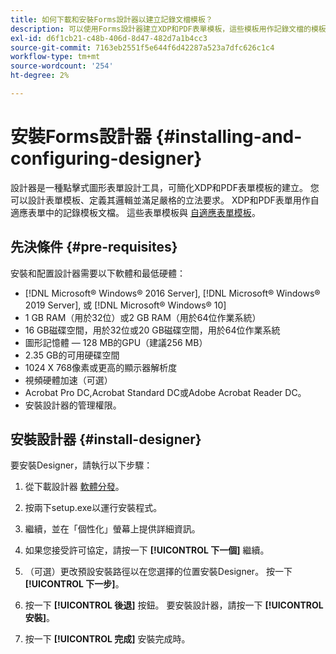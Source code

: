 ```yaml
---
title: 如何下載和安裝Forms設計器以建立記錄文檔模板？
description: 可以使用Forms設計器建立XDP和PDF表單模板，這些模板用作記錄文檔的模板。 設計器可用於 [!DNL AEM Forms] 許可證。
exl-id: d6f1cb21-c48b-406d-8d47-482d7a1b4cc3
source-git-commit: 7163eb2551f5e644f6d42287a523a7dfc626c1c4
workflow-type: tm+mt
source-wordcount: '254'
ht-degree: 2%

---
```


# 安裝Forms設計器 {#installing-and-configuring-designer}

設計器是一種點擊式圖形表單設計工具，可簡化XDP和PDF表單模板的建立。 您可以設計表單模板、定義其邏輯並滿足嚴格的立法要求。 XDP和PDF表單用作自適應表單中的記錄模板文檔。 這些表單模板與 [自適應表單模板](template-editor.md)。

## 先決條件 {#pre-requisites}

安裝和配置設計器需要以下軟體和最低硬體：

* [!DNL Microsoft® Windows® 2016 Server], [!DNL Microsoft® Windows® 2019 Server], 或 [!DNL Microsoft® Windows® 10]
* 1 GB RAM（用於32位）或2 GB RAM（用於64位作業系統）
* 16 GB磁碟空間，用於32位或20 GB磁碟空間，用於64位作業系統
* 圖形記憶體 — 128 MB的GPU（建議256 MB）
* 2.35 GB的可用硬碟空間
* 1024 X 768像素或更高的顯示器解析度
* 視頻硬體加速（可選）
* Acrobat Pro DC,Acrobat Standard DC或Adobe Acrobat Reader DC。
* 安裝設計器的管理權限。

## 安裝設計器 {#install-designer}

要安裝Designer，請執行以下步驟：

1. 從下載設計器 [軟體分發](https://experience.adobe.com/downloads)。

1. 按兩下setup.exe以運行安裝程式。
1. 繼續，並在「個性化」螢幕上提供詳細資訊。
1. 如果您接受許可協定，請按一下 **[!UICONTROL 下一個]** 繼續。
1. （可選）更改預設安裝路徑以在您選擇的位置安裝Designer。 按一下&#x200B;**[!UICONTROL 下一步]**。
1. 按一下 **[!UICONTROL 後退]** 按鈕。 要安裝設計器，請按一下 **[!UICONTROL 安裝]**。
1. 按一下 **[!UICONTROL 完成]** 安裝完成時。
